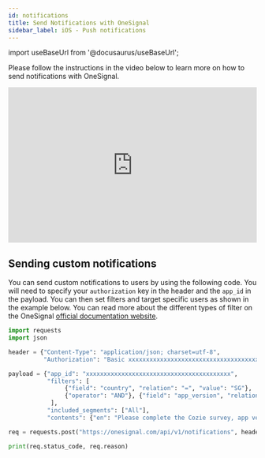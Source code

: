 ```yaml
---
id: notifications
title: Send Notifications with OneSignal
sidebar_label: iOS - Push notifications
---
```


import useBaseUrl from '@docusaurus/useBaseUrl';

Please follow the instructions in the video below to learn more on how to send notifications with OneSignal.

<iframe width="100%" height="315" src="https://www.youtube.com/embed/KgJbdKgmtsQ" frameborder="0" allow="accelerometer; autoplay; clipboard-write; encrypted-media; gyroscope; picture-in-picture" allowFullScreen></iframe>

## Sending custom notifications

You can send custom notifications to users by using the following code. You will need to specify your `authorization` key in the header and the `app_id` in the payload. You can then set filters and target specific users as shown in the example below. You can read more about the different types of filter on the OneSignal [official documentation website](https://documentation.onesignal.com/reference/create-notification#example-code---create-notification).

```python
import requests
import json

header = {"Content-Type": "application/json; charset=utf-8",
          "Authorization": "Basic xxxxxxxxxxxxxxxxxxxxxxxxxxxxxxxxxxxxxxxxx"}

payload = {"app_id": "xxxxxxxxxxxxxxxxxxxxxxxxxxxxxxxxxxxxxxxxx",
           "filters": [
                {"field": "country", "relation": "=", "value": "SG"},
                {"operator": "AND"}, {"field": "app_version", "relation": "=", "value": "15"}
            ],
           "included_segments": ["All"],
           "contents": {"en": "Please complete the Cozie survey, app version 15."}}

req = requests.post("https://onesignal.com/api/v1/notifications", headers=header, data=json.dumps(payload))

print(req.status_code, req.reason)
```